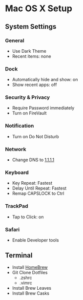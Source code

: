 # Mac OS X Setup

## System Settings

### General
* Use Dark Theme
* Recent items: none

### Dock
* Automatically hide and show: on
* Show recent apps: off

### Security & Privacy
* Require Password immediately
* Turn on FireVault

### Notification
* Turn on Do Not Disturb

### Network
* Change DNS to [1.1.1.1](https://1.1.1.1/dns)

### Keyboard
* Key Repeat: Fastest
* Delay Until Repeat: Fastest
* Remap CAPSLOCK to Ctrl 

### TrackPad
* Tap to Click: on

### Safari
* Enable Developer tools

## Terminal

* Install [HomeBrew](https://brew.sh)
* Git Clone Dotfiles
  * .zshrc
  * .vimrc
* Install Brew Leaves
* Install Brew Casks
